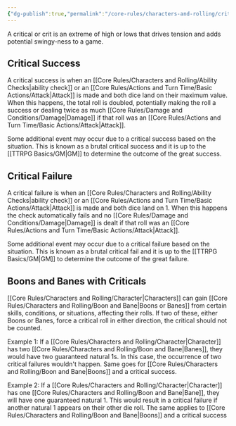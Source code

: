 ```yaml
---
{"dg-publish":true,"permalink":"/core-rules/characters-and-rolling/criticals/"}
---
```


A critical or crit is an extreme of high or lows that drives tension and adds potential swingy-ness to a game.

## Critical Success
A critical success is when an [[Core Rules/Characters and Rolling/Ability Checks\|ability check]] or an [[Core Rules/Actions and Turn Time/Basic Actions/Attack\|Attack]] is made and both dice land on their maximum value. When this happens, the total roll is doubled, potentially making the roll a success or dealing twice as much [[Core Rules/Damage and Conditions/Damage\|Damage]] if that roll was an [[Core Rules/Actions and Turn Time/Basic Actions/Attack\|Attack]].

Some additional event may occur due to a critical success based on the situation. This is known as a brutal critical success and it is up to the [[TTRPG Basics/GM\|GM]] to determine the outcome of the great success.


## Critical Failure
A critical failure is when an [[Core Rules/Characters and Rolling/Ability Checks\|ability check]] or an [[Core Rules/Actions and Turn Time/Basic Actions/Attack\|Attack]] is made and both dice land on 1. When this happens the check automatically fails and no [[Core Rules/Damage and Conditions/Damage\|Damage]] is dealt if that roll was an [[Core Rules/Actions and Turn Time/Basic Actions/Attack\|Attack]].

Some additional event may occur due to a critical failure based on the situation. This is known as a brutal critical fail and it is up to the [[TTRPG Basics/GM\|GM]] to determine the outcome of the great failure.

## Boons and Banes with Criticals
[[Core Rules/Characters and Rolling/Character\|Characters]] can gain [[Core Rules/Characters and Rolling/Boon and Bane\|Boons or Banes]] from certain skills, conditions, or situations, affecting their rolls. If two of these, either Boons or Banes, force a critical roll in either direction, the critical should not be counted. 

Example 1: If a [[Core Rules/Characters and Rolling/Character\|Character]] has two [[Core Rules/Characters and Rolling/Boon and Bane\|Banes]], they would have two guaranteed natural 1s. In this case, the occurrence of two critical failures wouldn't happen. Same goes for [[Core Rules/Characters and Rolling/Boon and Bane\|Boons]] and a critical success. 

Example 2: If a [[Core Rules/Characters and Rolling/Character\|Character]] has one [[Core Rules/Characters and Rolling/Boon and Bane\|Bane]], they will have one guaranteed natural 1. This would result in a critical failure if another natural 1 appears on their other die roll. The same applies to [[Core Rules/Characters and Rolling/Boon and Bane\|Boons]] and a critical success